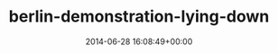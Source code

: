 ---
title:		"berlin-demonstration-lying-down"
type:		"photos"
mediatype:		"upload"
description:		"TBC"
date:		"2014-06-28 16:08:49+00:00"
album:		"city"
filename:		"berlin-demonstration-lying-down.md"
series:		""
cl_public_id:		"city/berlin-demonstration-lying-down"
cl_version:		1497000190
format:		"tiff"
bytes:		2490064
width:		961
height:		1440
colours:
- "#88827E"
- "#76777D"
- "#211F1D"
- "#202024"
- "#7C8285"
- "#C9BEB7"
- "#242829"
- "#CBD7DC"
- "#2A1C18"
- "#11131A"
- "#7D797C"
- "#CDD1DB"
- "#0184E5"
- "#8A8A83"
- "#2F2A1D"
- "#13191D"
- "#212714"
- "#785645"
- "#808782"
- "#58768D"
- "#161F12"
- "#C2C2B8"
- "#7AA4C3"
- "#D19D85"
- "#7B684F"
- "#4F617E"
- "#C4CAC7"
- "#010206"
exposure_mode:		"Auto"
program:		"Program AE"
aperture:		"3.2"
focal_length:		"70.0 mm"
iso:		"100"
shutter_speed:		"1/640"
metering:		"Multi-segment"
flash:		"Off, Did not fire"
white_balance:		"Custom"
colour_temp:		"5100"
has_crop:		"false"
orientation:		"Horizontal (normal)"
camera_model:		"NIKON D800"
lens_info:		"70-200mm f/2.8"
artist:		"No artist info"
x_resolution:		"300"
y_resolution:		"300"
---